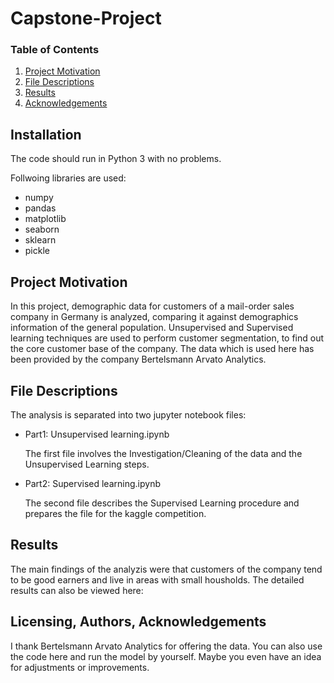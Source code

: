 # Capstone-Project

### Table of Contents

1. [Project Motivation](#motivation)
2. [File Descriptions](#files)
4. [Results](#results)
5. [Acknowledgements](#licensing)

## Installation <a name="installation"></a>

The code should run in Python 3 with no problems.

Follwoing libraries are used:

- numpy
- pandas
- matplotlib
- seaborn
- sklearn
- pickle

## Project Motivation<a name="motivation"></a>

In this project, demographic data for customers of a mail-order sales company in Germany is analyzed, comparing it against demographics information of the general population. Unsupervised and Supervised learning techniques are used to perform customer segmentation, to find out the core customer base of the company. The data which is used here has been provided by the company Bertelsmann Arvato Analytics.

## File Descriptions <a name="files"></a>

The analysis is separated into two jupyter notebook files:

- Part1: Unsupervised learning.ipynb

  The first file involves the Investigation/Cleaning of the data and the Unsupervised Learning steps.

- Part2: Supervised learning.ipynb

  The second file describes the Supervised Learning procedure and prepares the file for the kaggle competition.

## Results<a name="results"></a>

The main findings of the analyzis were that customers of the company tend to be good earners and live in areas with small housholds.
The detailed results can also be viewed here: 

## Licensing, Authors, Acknowledgements<a name="licensing"></a>

I thank Bertelsmann Arvato Analytics for offering the data. You can also use the code here and run the model by yourself. Maybe you even have an idea for adjustments or improvements. 
